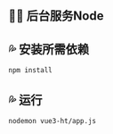 ## :blue_heart::blue_heart:  后台服务Node



## :sweat_drops: 安装所需依赖

```shell
npm install
```

## :sweat_drops: 运行

```shell
nodemon vue3-ht/app.js
```


